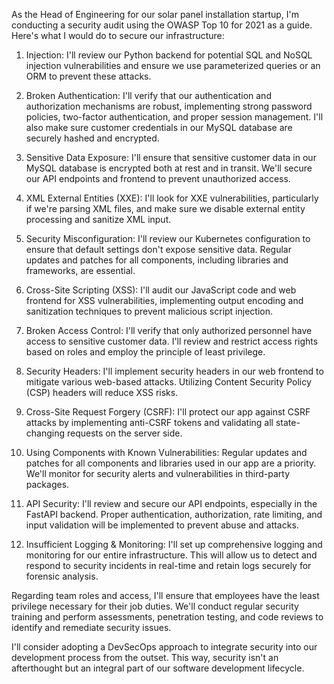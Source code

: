 As the Head of Engineering for our solar panel installation startup, I'm conducting a security audit using the OWASP Top 10 for 2021 as a guide. Here's what I would do to secure our infrastructure:

1. Injection: I'll review our Python backend for potential SQL and NoSQL injection vulnerabilities and ensure we use parameterized queries or an ORM to prevent these attacks.

2. Broken Authentication: I'll verify that our authentication and authorization mechanisms are robust, implementing strong password policies, two-factor authentication, and proper session management. I'll also make sure customer credentials in our MySQL database are securely hashed and encrypted.

3. Sensitive Data Exposure: I'll ensure that sensitive customer data in our MySQL database is encrypted both at rest and in transit. We'll secure our API endpoints and frontend to prevent unauthorized access.

4. XML External Entities (XXE): I'll look for XXE vulnerabilities, particularly if we're parsing XML files, and make sure we disable external entity processing and sanitize XML input.

5. Security Misconfiguration: I'll review our Kubernetes configuration to ensure that default settings don't expose sensitive data. Regular updates and patches for all components, including libraries and frameworks, are essential.

6. Cross-Site Scripting (XSS): I'll audit our JavaScript code and web frontend for XSS vulnerabilities, implementing output encoding and sanitization techniques to prevent malicious script injection.

7. Broken Access Control: I'll verify that only authorized personnel have access to sensitive customer data. I'll review and restrict access rights based on roles and employ the principle of least privilege.

8. Security Headers: I'll implement security headers in our web frontend to mitigate various web-based attacks. Utilizing Content Security Policy (CSP) headers will reduce XSS risks.

9. Cross-Site Request Forgery (CSRF): I'll protect our app against CSRF attacks by implementing anti-CSRF tokens and validating all state-changing requests on the server side.

10. Using Components with Known Vulnerabilities: Regular updates and patches for all components and libraries used in our app are a priority. We'll monitor for security alerts and vulnerabilities in third-party packages.

11. API Security: I'll review and secure our API endpoints, especially in the FastAPI backend. Proper authentication, authorization, rate limiting, and input validation will be implemented to prevent abuse and attacks.

12. Insufficient Logging & Monitoring: I'll set up comprehensive logging and monitoring for our entire infrastructure. This will allow us to detect and respond to security incidents in real-time and retain logs securely for forensic analysis.

Regarding team roles and access, I'll ensure that employees have the least privilege necessary for their job duties. We'll conduct regular security training and perform assessments, penetration testing, and code reviews to identify and remediate security issues.

I'll consider adopting a DevSecOps approach to integrate security into our development process from the outset. This way, security isn't an afterthought but an integral part of our software development lifecycle.